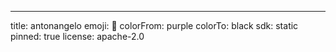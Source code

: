 ---
title: antonangelo
emoji: 🏢
colorFrom: purple
colorTo: black
sdk: static
pinned: true
license: apache-2.0
